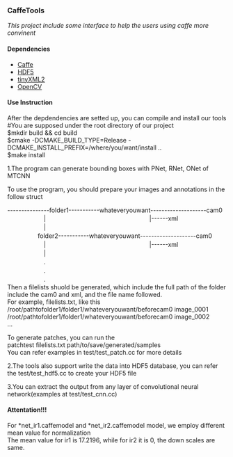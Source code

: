 ### CaffeTools		
*This project include some interface to help the users using caffe more convinent*		
  
#### Dependencies		
* [Caffe](http://caffe.berkeleyvision.org/)		
* [HDF5](https://support.hdfgroup.org/HDF5/)		
* [tinyXML2](http://www.grinninglizard.com/tinyxml2/)		
* [OpenCV](https://opencv.org/)		
  
#### Use Instruction  
After the depdendencies are setted up, you can compile and install our tools  
    #You are supposed under the root directory of our project  
    $mkdir build && cd build  
    $cmake -DCMAKE_BUILD_TYPE=Release -DCMAKE_INSTALL_PREFIX=/where/you/want/install ..  
    $make install  
  
1.The program can generate bounding boxes with PNet, RNet, ONet of MTCNN  
  
To use the program, you should prepare your images and annotations in the follow struct  
  
---------------folder1-----------whateveryouwant--------------------cam0  
　　　　　　|　　　　　　　　　　　　　　　　　|------xml  
　　　　　　|  
　　　　　folder2-----------whateveryouwant--------------------cam0  
　　　　　　|　　　　　　　　　　　　　　　　　|------xml  
　　　　　　|  
　　　　　　.  
　　　　　　.  
　　　　　　.  
Then a filelists shuold be generated, which include the full path of the folder include the cam0 and xml, and the file name followed.  
For example, filelists.txt, like this  
/root/pathtofolder1/folder1/whateveryouwant/beforecam0 image\_0001  
/root/pathtofolder1/folder1/whateveryouwant/beforecam0 image\_0002  
...  
  
To generate patches, you can run the  
patchtest filelists.txt path/to/save/generated/samples  
You can refer examples in test/test\_patch.cc for more details  
  
2.The tools also support write the data into HDF5 database, you can refer the test/test\_hdf5.cc to create your HDF5 file  
  
3.You can extract the output from any layer of convolutional neural network(examples at test/test\_cnn.cc)  

#### Attentation!!!  
For \*net\_ir1.caffemodel and \*net\_ir2.caffemodel model, we employ different mean value for normalization  
The mean value for ir1 is 17.2196, while for ir2 it is 0, the down scales are same.  
